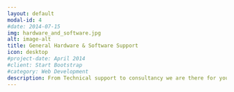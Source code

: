 ```yaml
---
layout: default
modal-id: 4
#date: 2014-07-15
img: hardware_and_software.jpg
alt: image-alt
title: General Hardware & Software Support
icon: desktop
#project-date: April 2014
#client: Start Bootstrap
#category: Web Development
description: From Technical support to consultancy we are there for you. 
---
```

